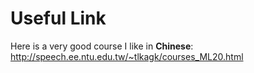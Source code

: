 # Useful Link

Here is a very good course I like in **Chinese**: http://speech.ee.ntu.edu.tw/~tlkagk/courses_ML20.html
